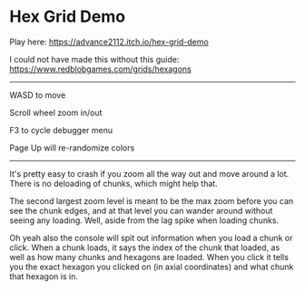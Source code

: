 # Hex Grid Demo

Play here: https://advance2112.itch.io/hex-grid-demo


I could not have made this without this guide: https://www.redblobgames.com/grids/hexagons

---
WASD to move

Scroll wheel zoom in/out

F3 to cycle debugger menu

Page Up will re-randomize colors

---

It's pretty easy to crash if you zoom all the way out and move around a lot. There is no deloading of chunks, which might help that. 

The second largest zoom level is meant to be the max zoom before you can see the chunk edges, and at that level you can wander around without seeing any loading. Well, aside from the lag spike when loading chunks.

Oh yeah also the console will spit out information when you load a chunk or click. When a chunk loads, it says the index of the chunk that loaded, as well as how many chunks and hexagons are loaded. When you click it tells you the exact hexagon you clicked on (in axial coordinates) and what chunk that hexagon is in.

